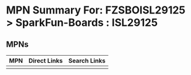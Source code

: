 



# MPN Summary For: FZSBOISL29125 > SparkFun-Boards : ISL29125

## MPNs
  

|MPN|Direct Links|Search Links|
| :--- | :--- | :--- |
||||
